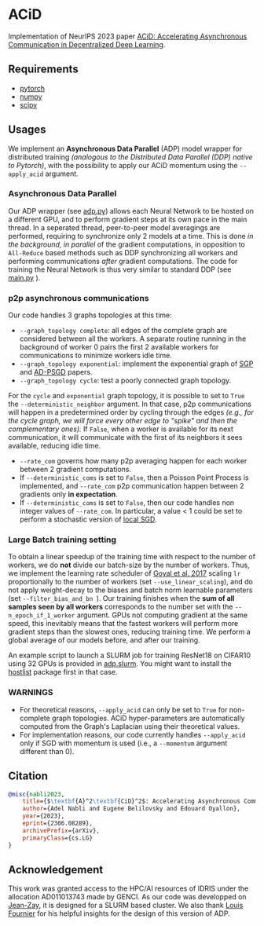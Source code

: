 # ACiD

Implementation of NeurIPS 2023 paper [ACiD: Accelerating Asynchronous Communication in Decentralized Deep Learning](https://arxiv.org/pdf/2306.08289.pdf).

## Requirements
* [pytorch](https://pytorch.org/)
* [numpy](https://numpy.org/)
* [scipy](https://scipy.org/)

## Usages
We implement an **Asynchronous Data Parallel** (ADP) model wrapper for distributed training *(analogous to the Distributed Data Parallel (DDP) native to Pytorch)*, with the possibility to apply our ACiD momentum using the ```--apply_acid``` argument.

### Asynchronous Data Parallel

Our ADP wrapper (see [adp.py](https://github.com/AdelNabli/ACiD/blob/main/adp.py)) allows each Neural Network to be hosted on a different GPU, and to perform gradient steps at its own pace in the main thread.
In a seperated thread, peer-to-peer model averagings are performed, requiring to synchronize only 2 models at a time. This is done *in the background, in parallel* of the gradient computations, in opposition to ```All-Reduce``` based methods such as DDP synchronizing all workers and performing communications *after* gradient computations.
The code for training the Neural Network is thus very similar to standard DDP (see [main.py](https://github.com/AdelNabli/ACiD/blob/main/main.py ) ).

### p2p asynchronous communications

Our code handles 3 graphs topologies at this time:
* ```--graph_topology complete```: all edges of the complete graph are considered between all the workers. A separate routine running in the background of worker 0 pairs the first 2 available workers for communications to minimize workers idle time.
* ```--graph_topology exponential```: implement the exponential graph of [SGP](https://arxiv.org/pdf/1811.10792.pdf ) and [AD-PSGD](https://arxiv.org/pdf/1710.06952.pdf) papers. 
* ```--graph_topology cycle```: test a poorly connected graph topology.

For the ```cycle``` and ```exponential``` graph topology, it is possible to set to ```True``` the ```--deterministic_neighbor``` argument. In that case, p2p communications will happen in a predetermined order by cycling through the edges *(e.g., for the cycle graph, we will force every other edge to "spike" and then the complementary ones).* If ```False```, when a worker is available for its next communication, it will communicate with the first of its neighbors it sees available, reducing idle time.

* ```--rate_com``` governs how many p2p averaging happen for each worker between 2 gradient computations.
* If ```--deterministic_coms``` is set to ```False```, then a Poisson Point Process is implemented, and ```--rate_com``` p2p communication happen between 2 gradients only **in expectation**.
* If ```--deterministic_coms``` is set to ```False```, then our code handles non integer values of ```--rate_com```. In particular, a value < 1 could be set to perform a stochastic version of [local SGD]( https://arxiv.org/abs/1805.09767 ).

### Large Batch training setting

To obtain a linear speedup of the training time with respect to the number of workers, we do **not** divide our batch-size by the number of workers. Thus, we implement the learning rate scheduler of [Goyal et al. 2017](https://arxiv.org/abs/1706.02677) scaling ```lr``` proportionally to the number of workers (set ```--use_linear_scaling```), and do not apply weight-decay to the biases and batch norm learnable parameters (set ```--filter_bias_and_bn ```). Our training finishes when the **sum of all samples seen by all workers** corresponds to the number set with the ```--n_epoch_if_1_worker``` argument. GPUs not computing gradient at the same speed, this inevitably means that the fastest workers will perform more gradient steps than the slowest ones, reducing training time. We perform a global average of our models before, and after our training.

An example script to launch a SLURM job for training ResNet18 on CIFAR10 using 32 GPUs is provided in [adp.slurm](https://github.com/AdelNabli/ACiD/blob/main/adp.slurm). You might want to install the [hostlist]( https://pypi.org/project/hostlist/) package first in that case.

### WARNINGS

* For theoretical reasons, ```--apply_acid``` can only be set to ```True``` for non-complete graph topologies. ACiD hyper-parameters are automatically computed from the Graph's Laplacian using their theoretical values.
* For implementation reasons, our code currently handles ```--apply_acid``` only if SGD with momentum is used (i.e., a ```--momentum``` argument different than 0).

## Citation
```bibtex
@misc{nabli2023,
    title={$\textbf{A}^2\textbf{CiD}^2$: Accelerating Asynchronous Communication in Decentralized Deep Learning},
    author={Adel Nabli and Eugene Belilovsky and Edouard Oyallon},
    year={2023},
    eprint={2306.08289},
    archivePrefix={arXiv},
    primaryClass={cs.LG}
}
```

## Acknowledgement

This work was granted access to the HPC/AI resources of IDRIS under the allocation AD011013743 made by GENCI. As our code was developped on [Jean-Zay](http://www.idris.fr/eng/jean-zay/), it is designed for a SLURM based cluster.
We also thank [Louis Fournier](https://github.com/fournierlouis ) for his helpful insights for the design of this version of ADP.
